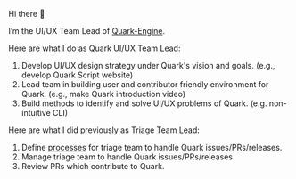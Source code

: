 Hi there 👋

I’m the UI/UX Team Lead of [Quark-Engine](https://github.com/quark-engine/quark-engine).

Here are what I do as Quark UI/UX Team Lead:

1. Develop UI/UX design strategy under Quark's vision and goals. (e.g., develop Quark Script website)
2. Lead team in building user and contributor friendly environment for Quark. (e.g., make Quark introduction video)
3. Build methods to identify and solve UI/UX problems of Quark. (e.g. non-intuitive CLI)

Here are what I did previously as Triage Team Lead:

1. Define [processes](https://quark-engine.readthedocs.io/en/latest/organization.html) for triage team to handle Quark issues/PRs/releases.
2. Manage triage team to handle Quark issues/PRs/releases
3. Review PRs which contribute to Quark.
